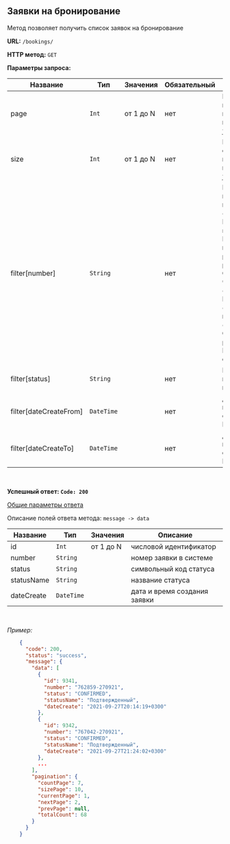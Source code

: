 **Заявки на бронирование**
----------------------------------------------

Метод позволяет получить список заявок на бронирование

**URL:** `/bookings/`

**HTTP метод:** `GET`

**Параметры запроса:**


| Название               | Тип        | Значения  | Обязательный | Описание                                                                                                                                                                                                                                                                                                                                |
|------------------------|------------|-----------|--------------|-----------------------------------------------------------------------------------------------------------------------------------------------------------------------------------------------------------------------------------------------------------------------------------------------------------------------------------------|
| page                   | `Int`      | от 1 до N | нет          | Номер страницы при постраничной навигации _(по умолчанию 1)_                                                                                                                                                                                                                                                                            |
| size                   | `Int`      | от 1 до N | нет          | Размер страницы при постраничной навигации _(по умолчанию 15)_                                                                                                                                                                                                                                                                          |
| filter[number]         | `String`   |           | нет          | Позволяет выбрать заявку по номеру <br /> `confirmed`- Подтвержденный <br /> `not_confirmed` - Не подтвержденный <br /> `paid` - Оплачена <br /> `paid_in_part` - Оплачена частично <br /> `completed` - Выполнен <br /> `check-in` - Заезд и проживание <br /> `cancel` - Отменена <br /> `payment_expired` - Истёк срок оплаты <br /> |
| filter[status]         | `String`   |           | нет          | Позволяет выбрать заявки по статусу<br >                                                                                                                                                                                                                                                                                                |
| filter[dateCreateFrom] | `DateTime` |           | нет          | Дата начала периода в формате ISO8601                                                                                                                                                                                                                                                                                                   |
| filter[dateCreateTo]   | `DateTime` |           | нет          | Дата окончания периода в формате ISO8601                                                                                                                                                                                                                                                                                                |

<br />

**Успешный ответ: `Code: 200`**

[Общие параметры ответа](../main.response.md)

Описание полей ответа метода: `message -> data`


| Название   | Тип        | Значения  | Описание                     |
|------------|------------|-----------|------------------------------|
| id         | `Int`      | от 1 до N | числовой идентификатор       |
| number     | `String`   |           | номер заявки в системе       |
| status     | `String`   |           | символьный код статуса       |
| statusName | `String`   |           | название статуса             |
| dateCreate | `DateTime` |           | дата и время создания заявки |

<br />

_Пример:_

```json
    {
      "code": 200,
      "status": "success",
      "message": {
        "data": [
          {
            "id": 9341,
            "number": "762859-270921",
            "status": "CONFIRMED",
            "statusName": "Подтвержденный",
            "dateCreate": "2021-09-27T20:14:19+0300"
          },
          {
            "id": 9342,
            "number": "767042-270921",
            "status": "CONFIRMED",
            "statusName": "Подтвержденный",
            "dateCreate": "2021-09-27T21:24:02+0300"
          },
          ...
        ],
        "pagination": {
          "countPage": 7,
          "sizePage": 10,
          "currentPage": 1,
          "nextPage": 2,
          "prevPage": null,
          "totalCount": 68
        }
      }
    }
```
